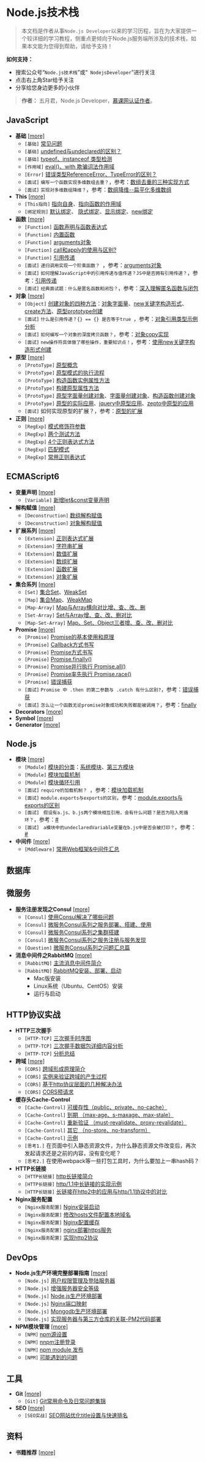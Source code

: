 # Node.js技术栈

> 本文档是作者从事```Node.js Developer```以来的学习历程，旨在为大家提供一个较详细的学习教程，侧重点更倾向于Node.js服务端所涉及的技术栈，如果本文能为您得到帮助，请给予支持！

**如何支持：**
- 搜索公众号“```Node.js技术栈```”或“``` NodejsDeveloper```”进行关注
- 点击右上角Star给予关注
- 分享给您身边更多的小伙伴

> **作者：** 五月君，Node.js Developer，[慕课网认证作者](https://www.imooc.com/u/2667395)。

## JavaScript

- **基础** [[more]](/docs/javascript/base.md)
    - ```[基础]``` [常见问题](/docs/javascript/base.md#常见问题)
    - ```[基础]``` [undefined与undeclared的区别？](/docs/javascript/base.md#undefined与undeclared的区别)
    - ```[基础]``` [typeof、instanceof 类型检测](/docs/javascript/base.md#类型检测)
    - ```[作用域]``` [eval()、with 欺骗词法作用域](/docs/javascript/base.md#欺骗词法作用域)
    - ```[Error]``` [错误类型ReferenceError、TypeError的区别？](/docs/javascript/base.md#错误)
    - ```[面试]``` ```编写一个函数实现多维数组去重？```，参考：[数组去重的三种实现方式](/docs/javascript/base.md#数组去重的三种实现方式)
    - ```[面试]``` ```实现对多维数组降维？```，参考：[数组降维--扁平化多维数组](/docs/javascript/base.md#数组降维)
- **This** [[more]](/docs/javascript/this.md)
    * ```[This指向]``` [指向自身](/docs/javascript/this.md#指向自身)、[指向函数的作用域](/docs/javascript/this.md#指向函数的作用域)
    * ```[绑定规则]``` [默认绑定](/docs/javascript/this.md#默认绑定)、 [隐式绑定](/docs/javascript/this.md#隐式绑定)、[显示绑定](/docs/javascript/this.md#显示绑定)、[new绑定](/docs/javascript/this.md#new绑定)
- **函数** [[more]](/docs/javascript/func.md)
    - ```[Function]``` [函数声明与函数表达式](/docs/javascript/func.md#函数声明与函数表达式)
    - ```[Function]``` [内置函数](/docs/javascript/func.md#内置函数)
    - ```[Function]``` [arguments对象](/docs/javascript/func.md#arguments对象)
    - ```[Function]``` [call和apply的使用与区别?](/docs/javascript/func.md#call和apply的使用与区别)
    - ```[Function]``` [引用传递](/docs/javascript/func.md#引用传递)
    - ```[面试]``` ``` 递归调用实现一个阶乘函数？  ```，参考：[arguments对象](/docs/javascript/func.md#arguments对象)
    - ```[面试]``` ```如何理解JavaScript中的引用传递与值传递？JS中是否拥有引用传递？```，参考：[引用传递](/docs/javascript/func.md#引用传递)
    - ```[面试]``` ```经典面试题：什么是匿名函数和闭包？```，参考：[深入理解匿名函数与闭包](/docs/javascript/func.md#深入理解匿名函数与闭包)
- **对象** [[more]](/docs/javascript/object.md)
    * ```[Object]``` [创建对象的四种方法](/docs/javascript/object.md#创建对象的四种方法)：[对象字面量](/docs/javascript/object.md#对象字面量创建)、[new关键字构造形式](/docs/javascript/object.md#使用new关键字构造形式创建)、[create方法](/docs/javascript/object.md#对象的create方法创建)、[原型prototype创建](/docs/javascript/object.md#原型prototype创建)
    * ```[面试]``` ``` 什么是引用传递？{} == {} 是否等于true  ```，参考：[对象引用类型示例分析](/docs/javascript/object.md#引用类型示例分析)
    * ```[面试]``` ``` 如何编写一个对象的深度拷贝函数？ ```，参考：[对象copy实现](/docs/javascript/object.md#对象copy实现)
    * ```[面试]``` ``` new操作符具体做了哪些操作，重要知识点！ ```，参考：[使用new关键字构造形式创建](/docs/javascript/object.md#使用new关键字构造形式创建)
- **原型** [[more]](/docs/javascript/prototype.md)
    * ```[ProtoType]``` [原型概念](/docs/javascript/prototype.md#原型概念)
    * ```[ProtoType]``` [原型模式的执行流程](/docs/javascript/prototype.md#原型模式的执行流程)
    * ```[ProtoType]```  [构造函数实例属性方法](/docs/javascript/prototype.md#构造函数实例属性方法)
    *  ```[ProtoType]``` [构建原型属性方法](/docs/javascript/prototype.md#构建原型属性方法)
    * ```[ProtoType]```  [原型字面量创建对象](/docs/javascript/prototype.md#原型字面量创建对象)、[字面量创建对象](/docs/javascript/prototype.md#字面量创建对象)、[构造函数创建对象](/docs/javascript/prototype.md#构造函数创建对象)
    * ```[ProtoType]```  [原型的实际应用](/docs/javascript/prototype.md#原型的实际应用)、[jquery中原型应用](/docs/javascript/prototype.md#jquery中原型应用)、[zepto中原型的应用](/docs/javascript/prototype.md#zepto中原型的应用)
    *  ```[面试]``` 如何实现原型的扩展？，参考：[原型的扩展](/docs/javascript/prototype.md#原型的扩展)
- **正则** [[more]](/docs/javascript/regexp.md)
    - ```[RegExp]```  [模式修饰符参数](/docs/javascript/regexp.md#模式修饰符参数)
    - ```[RegExp]```  [两个测试方法](/docs/javascript/regexp.md#两个测试方法)
    - ```[RegExp]```  [4个正则表达式方法](/docs/javascript/regexp.md#4个正则表达式方法)
    - ```[RegExp]```  [匹配模式](/docs/javascript/regexp.md#匹配模式)
    - ```[RegExp]```  [常用正则表达式](/docs/javascript/regexp.md#常用正则表达式)
    
## ECMAScript6
- **变量声明** [[more]](/docs/es6/readme.md)
    - ```[Variable]``` [新增let&const变量声明](/docs/es6/readme.md#新增声明变量)
- **解构赋值** [[more]](/docs/es6/readme.md#解构赋值)
    - ```[Deconstruction]``` [数组解构赋值](/docs/es6/readme.md#数组解构赋值)
    - ```[Deconstruction]``` [对象解构赋值](/docs/es6/readme.md#对象解构赋值)
- **扩展系列** [[more]](/docs/es6/readme.md#解构赋值)
    - ```[Extension]``` [正则表达式扩展](/docs/es6/readme.md#正则表达式扩展)
    - ```[Extension]``` [字符串扩展](/docs/es6/readme.md#字符串扩展)
    - ```[Extension]``` [数值扩展](/docs/es6/readme.md#数值扩展)
    - ```[Extension]``` [数组扩展](/docs/es6/readme.md#数组扩展)
    - ```[Extension]``` [函数扩展](/docs/es6/readme.md#函数扩展)
    - ```[Extension]``` [对象扩展](/docs/es6/readme.md#对象扩展)
- **集合系列** [[more]](/docs/es6/set-map.md#解构赋值)
    - ```[Set]``` [集合Set](/docs/es6/set-map.md#set)、[WeakSet](/docs/es6/set-map.md#weakset)
    - ```[Map]``` [集合Map](/docs/es6/set-map.md#map)、[WeakMap](/docs/es6/set-map.md#weakmap)
    - ```[Map-Array]``` [Map与Array横向对比增、查、改、删](/docs/es6/set-map.md#map与array对比)
    - ```[Set-Array]``` [Set与Array增、查、改、删对比](/docs/es6/set-map.md#set与array)
    - ```[Map-Set-Array]``` [Map、Set、Object三者增、查、改、删对比](/docs/es6/set-map.md#集合map集合set对象三者对比)
- **Promise** [[more]](/docs/es6/promise.md)
    - ```[Promise]``` [Promise的基本使用和原理](/docs/es6/promise.md#promise的基本使用和原理)
    - ```[Promise]``` [Callback方式书写](/docs/es6/promise.md#callback方式书写)
    - ```[Promise]``` [Promise方式书写](/docs/es6/promise.md#promise方式书写)
    - ```[Promise]``` [Promise.finally()](/docs/es6/promise.md#finally)
    - ```[Promise]``` [Promise并行执行 Promise.all()](/docs/es6/promise.md#promise并行执行)
    - ```[Promise]``` [Promise率先执行 Promise.race()](/docs/es6/promise.md#promise率先执行)
    - ```[Promise]``` [错误捕获](/docs/es6/promise.md#错误捕获) 
    - ```[面试]``` ```Promise 中 .then 的第二参数与 .catch 有什么区别?```，参考：[错误捕获](/docs/es6/promise.md#错误捕获)
    - ```[面试]``` ```怎么让一个函数无论promise对象成功和失败都能被调用？```，参考：[finally](/docs/es6/promise.md#finally)
- **Decorators** [[more]](/docs/es6/decorators.md)
- **Symbol** [[more]](/docs/es6/symbol.md)
- **Generator** [[more]](/docs/es6/generator.md)

## Node.js
- **模块** [[more]](/docs/nodejs/module.md)
    - ```[Module]``` [模块的分类](/docs/nodejs/module.md#模块的分类)：[系统模块](/docs/nodejs/module.md#系统模块)、[第三方模块](/docs/nodejs/module.md#第三方模块)
    - ```[Module]``` [模块加载机制](/docs/nodejs/module.md#模块加载机制)
    - ```[Module]``` [模块循环引用](/docs/nodejs/module.md#模块循环引用)
    - ```[面试]``` ```require的加载机制？ ```，参考：[模块加载机制](/docs/nodejs/module.md#模块加载机制)
    - ```[面试]``` ```module.exports与exports的区别```，参考：[module.exports与exports的区别](/docs/nodejs/module.md#module.exports与exports的区别)
    - ```[面试]``` ``` 假设有a.js、b.js两个模块相互引用，会有什么问题？是否为陷入死循环？```，参考：[#](/docs/nodejs/module.md#问题1)
    - ```[面试]``` ``` a模块中的undeclaredVariable变量在b.js中是否会被打印？```，参考：[#](/docs/nodejs/module.md#问题2)
- **中间件** [[more]](/docs/nodejs/middleware.md)
    - ```[Mddleware]``` [常用Web框架&中间件汇总](/docs/nodejs/middleware.md)

## 数据库

## 微服务
- **服务注册发现之Consul** [[more]](/docs/microservice/consul.md)
    - ```[Consul]``` [使用Consul解决了哪些问题](/docs/microservice/consul.md#使用consul解决了哪些问题)
    - ```[Consul]``` [微服务Consul系列之服务部署、搭建、使用](/docs/microservice/consul.md#consul架构)
    - ```[Consul]``` [微服务Consul系列之集群搭建](/docs/microservice/consul.md#集群搭建)
    - ```[Consul]``` [微服务Consul系列之服务注册与服务发现](/docs/microservice/consul.md#服务注册与发现)
    - ```[Question]``` [微服务Consul系列之问题汇总篇](/docs/microservice/consul.md#问题总结)
- **消息中间件之RabbitMQ** [[more]](/docs/microservice/rabbitmq.md)
    - ```[RabbitMQ]``` [主流消息中间件简介](/database/rabbitmq_base.md#主流消息中间件简介)
    - ```[RabbitMQ]``` [RabbitMQ安装、部署、启动](/database/rabbitmq_base.md#安装)
        -  Mac版安装
        - Linux系统（Ubuntu、CentOS）安装 
        - 运行与启动 


## HTTP协议实战
- **HTTP三次握手**
    - ```[HTTP-TCP]``` [三次握手时序图](#三次握手时序图)
    - ```[HTTP-TCP]``` [三次握手数据包详细内容分析](#三次握手数据包详细内容分析)
    - ```[HTTP-TCP]``` [分析总结](#总结)
- **跨域** [[more]](/http-protocol#跨域cors-1)
    - `[CORS]` [跨域形成原理简介](#跨域cors)
    - `[CORS]` [实例来验证跨域的产生过程](#示例)
    - `[CORS]` [基于http协议层面的几种解决办法](#基于http协议层面的几种解决办法)
    - `[CORS]` [CORS预请求](/http-protocol#cors预请求)
- **缓存头Cache-Control**
    - `[Cache-Control]` [可缓存性（public、private、no-cache）](#可缓存性)
    - `[Cache-Control]` [到期 （max-age、s-maxage、max-stale）](#到期)
    - `[Cache-Control]` [重新验证 （must-revalidate、proxy-revalidate）](#重新验证)
    - `[Cache-Control]` [其它 （no-store、no-transform）](#其它)
    - `[Cache-Control]` [示例](#示例)
    - `[思考1.]` 在页面中引入静态资源文件，为什么静态资源文件改变后，再次发起请求还是之前的内容，没有变化呢？
    - `[思考2.]` 在使用webpack等一些打包工具时，为什么要加上一串hash码？
- **HTTP长链接**
    * `[HTTP长链接]` [http长链接简介](#http长链接)
    * `[HTTP长链接]` [http/1.1中长链接的实现示例](#http长链接)
    * `[HTTP长链接]` [长链接在http2中的应用与http/1.1协议中的对比](#http长链接)
- **Nginx服务配置**
    * `[Nginx服务配置]` [Nginx安装启动](#nginx安装启动)
    * `[Nginx服务配置]` [修改hosts文件配置本地域名](#修改hosts文件配置本地域名)
    * `[Nginx服务配置]` [Nginx配置缓存](#nginx配置缓存)
    * `[Nginx服务配置]` [nginx部署https服务](#nginx部署https服务)
    * `[Nginx服务配置]` [实现http2协议](#实现http2协议)

## DevOps

- **Node.js生产环境完整部署指南** [[more]](/docs/devops/node-deploy.md)
    - ```[Node.js]``` [用户权限管理及登陆服务器](/docs/devops/node-deploy.md#用户权限管理及登陆服务器)
    - ```[Node.js]``` [增强服务器安全等级](/docs/devops/node-deploy.md#增强服务器安全等级)
    - ```[Node.js]``` [Node.js生产环境部署](/docs/devops/node-deploy.md#nodejs生产环境部署)
    - ```[Node.js]``` [Nginx端口映射](/docs/devops/node-deploy.md#nginx映射)
    - ```[Node.js]``` [Mongodb生产环境部署](/docs/devops/node-deploy.md#mongodb)
    - ```[Node.js]``` [实现服务器与第三方仓库的关联-PM2代码部署](/docs/devops/node-deploy.md#本地代码同步第三方仓库进行生产部署)
- **NPM模块管理** [[more]](/docs/devops/npm-deploy.md)
    - ```[NPM]``` [npm源设置](/docs/devops/npm-deploy.md#npm源设置)
    - ```[NPM]``` [nnpm注册登录](/docs/devops/npm-deploy.md#npm注册登录)
    - ```[NPM]``` [npm module 发布](/docs/devops/npm-deploy.md#npm-module-发布)
    - ```[NPM]``` [可能遇到的问题](/docs/devops/npm-deploy.md#可能遇到的问题)

## 工具

- **Git** [[more]](/docs/tools/git.md)
    - ```[Git]``` [Git常用命令及日常问题集锦](/docs/tools/git.md)
- **SEO** [[more]](/docs/tools/seo.md)
    - ```[SEO实战]``` [SEO网站优化title设置与快速排名](/docs/tools/seo.md)

## 资料

- **书籍推荐** [[more]](/docs/materials/book.md)

